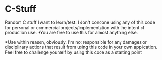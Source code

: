 # C-Stuff
Random C stuff I want to learn/test. I don't condone using any of this code for personal or commercial projects/implementation with the intent of production use. *You are free to use this for almost anything else. 

*Use within reason, obviously. I'm not responsible for any damages or disciplinary actions that result from using this code in your own application. Feel free to challenge yourself by using this code as a starting point.
